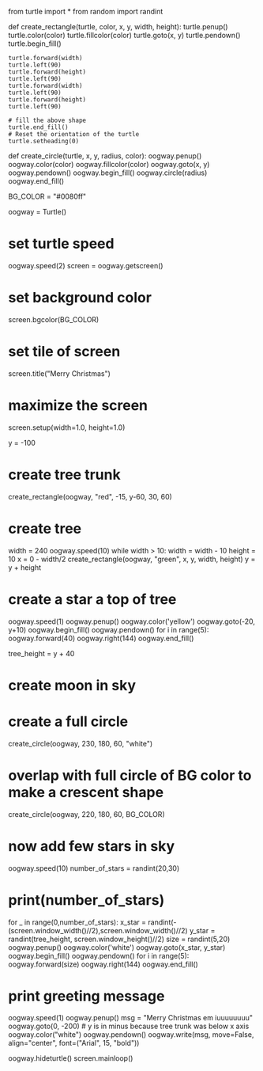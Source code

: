 from turtle import *
from random import randint


def create_rectangle(turtle, color, x, y, width, height):
    turtle.penup()
    turtle.color(color)
    turtle.fillcolor(color)
    turtle.goto(x, y)
    turtle.pendown()
    turtle.begin_fill()

    turtle.forward(width)
    turtle.left(90)
    turtle.forward(height)
    turtle.left(90)
    turtle.forward(width)
    turtle.left(90)
    turtle.forward(height)
    turtle.left(90)

    # fill the above shape
    turtle.end_fill()
    # Reset the orientation of the turtle
    turtle.setheading(0)


def create_circle(turtle, x, y, radius, color):
    oogway.penup()
    oogway.color(color)
    oogway.fillcolor(color)
    oogway.goto(x, y)
    oogway.pendown()
    oogway.begin_fill()
    oogway.circle(radius)
    oogway.end_fill()


BG_COLOR = "#0080ff"

oogway = Turtle()
# set turtle speed
oogway.speed(2)
screen = oogway.getscreen()
# set background color
screen.bgcolor(BG_COLOR)
# set tile of screen
screen.title("Merry Christmas")
# maximize the screen
screen.setup(width=1.0, height=1.0)

y = -100
# create tree trunk
create_rectangle(oogway, "red", -15, y-60, 30, 60)

# create tree
width = 240
oogway.speed(10)
while width > 10:
    width = width - 10
    height = 10
    x = 0 - width/2
    create_rectangle(oogway, "green", x, y, width, height)
    y = y + height

# create a star a top of tree
oogway.speed(1)
oogway.penup()
oogway.color('yellow')
oogway.goto(-20, y+10)
oogway.begin_fill()
oogway.pendown()
for i in range(5):
    oogway.forward(40)
    oogway.right(144)
oogway.end_fill()

tree_height = y + 40

# create moon in sky
# create a full circle
create_circle(oogway, 230, 180, 60, "white")
# overlap with full circle of BG color to make a crescent shape
create_circle(oogway, 220, 180, 60, BG_COLOR)

# now add few stars in sky
oogway.speed(10)
number_of_stars = randint(20,30)
# print(number_of_stars)
for _ in range(0,number_of_stars):
    x_star = randint(-(screen.window_width()//2),screen.window_width()//2)
    y_star = randint(tree_height, screen.window_height()//2)
    size = randint(5,20)
    oogway.penup()
    oogway.color('white')
    oogway.goto(x_star, y_star)
    oogway.begin_fill()
    oogway.pendown()
    for i in range(5):
        oogway.forward(size)
        oogway.right(144)
    oogway.end_fill()

# print greeting message
oogway.speed(1)
oogway.penup()
msg = "Merry Christmas em iuuuuuuuu"
oogway.goto(0, -200)  # y is in minus because tree trunk was below x axis
oogway.color("white")
oogway.pendown()
oogway.write(msg, move=False, align="center", font=("Arial", 15, "bold"))

oogway.hideturtle()
screen.mainloop()
